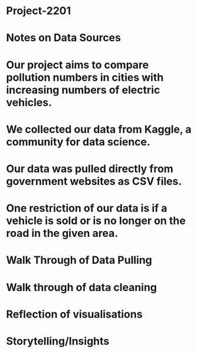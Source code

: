 # Project-2201

# Notes on Data Sources
# Our project aims to compare pollution numbers in cities with increasing numbers of electric vehicles.   
# We collected our data from Kaggle, a community for data science. 
# Our data was pulled directly from government websites as CSV files.
# One restriction of our data is if a vehicle is sold or is no longer on the road in the given area.  
#
# Walk Through of Data Pulling
#
#
# Walk through of data cleaning 
#
# Reflection of visualisations
#
# Storytelling/Insights 
